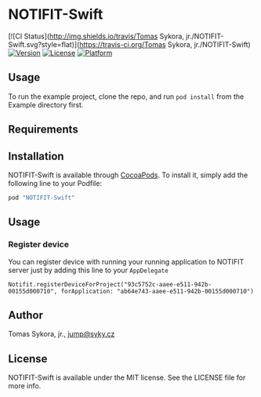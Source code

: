 # NOTIFIT-Swift

[![CI Status](http://img.shields.io/travis/Tomas Sykora, jr./NOTIFIT-Swift.svg?style=flat)](https://travis-ci.org/Tomas Sykora, jr./NOTIFIT-Swift)
[![Version](https://img.shields.io/cocoapods/v/NOTIFIT-Swift.svg?style=flat)](http://cocoapods.org/pods/NOTIFIT-Swift)
[![License](https://img.shields.io/cocoapods/l/NOTIFIT-Swift.svg?style=flat)](http://cocoapods.org/pods/NOTIFIT-Swift)
[![Platform](https://img.shields.io/cocoapods/p/NOTIFIT-Swift.svg?style=flat)](http://cocoapods.org/pods/NOTIFIT-Swift)

## Usage

To run the example project, clone the repo, and run `pod install` from the Example directory first.

## Requirements

## Installation

NOTIFIT-Swift is available through [CocoaPods](http://cocoapods.org). To install
it, simply add the following line to your Podfile:

```ruby
pod "NOTIFIT-Swift"
```

## Usage

### Register device

You can register device with running your running application to NOTIFIT server just by adding this line to your `AppDelegate`

```
Notifit.registerDeviceForProject("93c5752c-aaee-e511-942b-00155d000710", forApplication: "ab64e743-aaee-e511-942b-00155d000710")
```


## Author

Tomas Sykora, jr., jump@syky.cz

## License

NOTIFIT-Swift is available under the MIT license. See the LICENSE file for more info.
